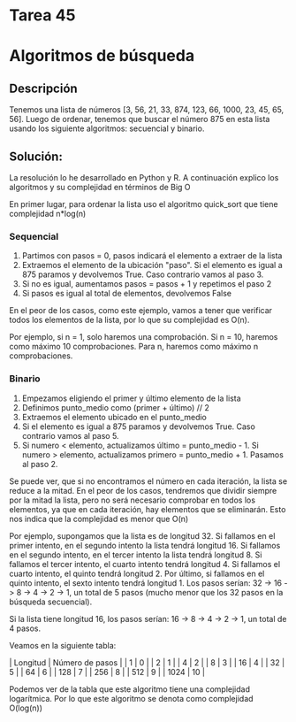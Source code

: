 # Tarea 45
# Algoritmos de búsqueda

## Descripción
Tenemos una lista de números [3, 56, 21, 33, 874, 123, 66, 1000, 23, 45, 65, 56]. Luego de ordenar, tenemos que buscar el número 875 en esta lista usando los siguiente algoritmos: secuencial y binario.

## Solución:

La resolución lo he desarrollado en Python y R. A continuación explico los algoritmos y su complejidad en términos de Big O

En primer lugar, para ordenar la lista uso el algoritmo quick_sort que tiene complejidad n*log(n)

### Sequencial

1. Partimos con pasos = 0, pasos indicará el elemento a extraer de la lista
2. Extraemos el elemento de la ubicación "paso". Si el elemento es igual a 875 paramos y devolvemos True. Caso contrario vamos al paso 3.
3. Si no es igual, aumentamos pasos = pasos + 1 y repetimos el paso 2
4. Si pasos es igual al total de elementos, devolvemos False

En el peor de los casos, como este ejemplo, vamos a tener que verificar todos los elementos de la lista, por lo que su complejidad es O(n).

Por ejemplo, si n = 1, solo haremos una comprobación. Si n = 10, haremos como máximo 10 comprobaciones. Para n, haremos como máximo n comprobaciones.

### Binario

1. Empezamos eligiendo el primer y último elemento de la lista
2. Definimos punto_medio como (primer + último) // 2
3. Extraemos el elemento ubicado en el punto_medio
4. Si el elemento es igual a 875 paramos y devolvemos True. Caso contrario vamos al paso 5.
5. Si numero < elemento, actualizamos último = punto_medio - 1. Si numero > elemento, actualizamos primero = punto_medio + 1. Pasamos al paso 2.

Se puede ver, que si no encontramos el número en cada iteración, la lista se reduce a la mitad. En el peor de los casos, tendremos que dividir siempre por la mitad la lista, pero no será necesario comprobar en todos los elementos, ya que en cada iteración, hay elementos que se eliminarán. Esto nos indica que la complejidad es menor que O(n)

Por ejemplo, supongamos que la lista es de longitud 32. Si fallamos en el primer intento, en el segundo intento la lista tendrá longitud 16. Si fallamos en el segundo intento, en el tercer intento la lista tendrá longitud 8. Si fallamos el tercer intento, el cuarto intento tendrá longitud 4. Si fallamos el cuarto intento, el quinto tendrá longitud 2. Por último, si fallamos en el quinto intento, el sexto intento tendrá longitud 1. Los pasos serían: 32 -> 16 -> 8 -> 4 -> 2 -> 1, un total de 5 pasos (mucho menor que los 32 pasos en la búsqueda secuencial).

Si la lista tiene longitud 16, los pasos serían: 16 -> 8 -> 4 -> 2 -> 1, un total de 4 pasos.

Veamos en la siguiente tabla:

| Longitud | Número de pasos |
| 1 | 0 |
| 2 | 1 |
| 4 | 2 |
| 8 | 3 |
| 16 | 4 |
| 32 | 5 |
| 64 | 6 |
| 128 | 7 |
| 256 | 8 |
| 512 | 9 |
| 1024 | 10 |

Podemos ver de la tabla que este algoritmo tiene una complejidad logarítmica.
Por lo que este algoritmo se denota como complejidad O(log(n))
